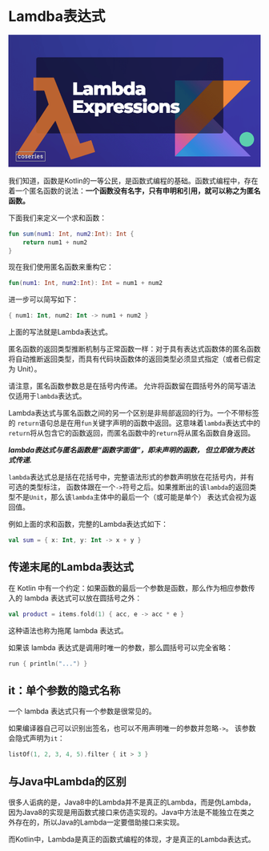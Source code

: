 # Lamdba表达式

![lamdba-expression](../../images/basic/lambda-expressions.png)

我们知道，函数是Kotlin的一等公民，是函数式编程的基础。函数式编程中，存在着一个匿名函数的说法：**一个函数没有名字，只有申明和引用，就可以称之为匿名函数。**

下面我们来定义一个求和函数：

```kotlin
fun sum(num1: Int, num2:Int): Int {
    return num1 + num2
}
```

现在我们使用匿名函数来重构它：

```kotlin
fun(num1: Int, num2:Int): Int = num1 + num2
```

进一步可以简写如下：
```kotlin
{ num1: Int, num2: Int -> num1 + num2 }
```

上面的写法就是Lambda表达式。

匿名函数的返回类型推断机制与正常函数一样：对于具有表达式函数体的匿名函数将自动推断返回类型，而具有代码块函数体的返回类型必须显式指定（或者已假定为 Unit）。

请注意，匿名函数参数总是在括号内传递。 允许将函数留在圆括号外的简写语法仅适用于`lambda`表达式。

Lambda表达式与匿名函数之间的另一个区别是非局部返回的行为。一个不带标签的 `return`语句总是在用`fun`关键字声明的函数中返回。这意味着`lambda`表达式中的 `return`将从包含它的函数返回，而匿名函数中的`return`将从匿名函数自身返回。

***lambda表达式与匿名函数是“函数字面值”，即未声明的函数， 但立即做为表达式传递.***

`lambda`表达式总是括在花括号中，完整语法形式的参数声明放在花括号内，并有可选的类型标注， 函数体跟在一个`->`符号之后。如果推断出的该`lambda`的返回类型不是`Unit`，那么该`lambda`主体中的最后一个（或可能是单个） 表达式会视为返回值。

例如上面的求和函数，完整的Lambda表达式如下：
```kotlin
val sum = { x: Int, y: Int -> x + y }
```

## 传递末尾的Lambda表达式

在 Kotlin 中有一个约定：如果函数的最后一个参数是函数，那么作为相应参数传入的 lambda 表达式可以放在圆括号之外：

```kotlin
val product = items.fold(1) { acc, e -> acc * e }
```

这种语法也称为拖尾 lambda 表达式。

如果该 lambda 表达式是调用时唯一的参数，那么圆括号可以完全省略：

```kotlin
run { println("...") }
```

## it：单个参数的隐式名称

一个 lambda 表达式只有一个参数是很常见的。

如果编译器自己可以识别出签名，也可以不用声明唯一的参数并忽略`->`。 该参数会隐式声明为`it`：

```kotlin
listOf(1, 2, 3, 4, 5).filter { it > 3 }
```

## 与Java中Lambda的区别

很多人诟病的是，Java8中的Lambda并不是真正的Lambda，而是伪Lambda，因为Java8的实现是用函数式接口来仿造实现的。Java中方法是不能独立在类之外存在的，所以Java的Lambda一定要借助接口来实现。

而Kotlin中，Lambda是真正的函数式编程的体现，才是真正的Lambda表达式。